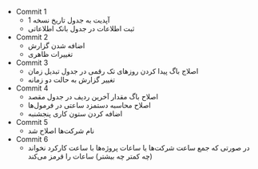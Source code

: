 - Commit 1
	- آپدیت به جدول تاریخ نسخه 1
	- ثبت اطلاعات در جدول بانک اطلاعاتی
- Commit 2
	- اضافه شدن گزارش
	- تغییرات ظاهری
- Commit 3
	- اصلاج باگ پیدا کردن روزهای تک رقمی در جدول تبدیل زمان
	- تغییر گزارش به حالت دو زمانه
- Commit 4
	- اصلاح باگ مقدار آخرین ردیف در جدول مقصد
	- اصلاح محاسبه دستمزد ساعتی در فرمول‌ها
	- اضافه کردن ستون کاری پنجشنبه
- Commit 5
	- نام شرکت‌ها اصلاح شد
- Commit 6
	- در صورتی که جمع ساعت شرکت‌ها یا ساعات پروژه‌ها با ساعت کارکرد نخواند (چه کمتر چه بیشتر) ساعات را قرمز می‌کند